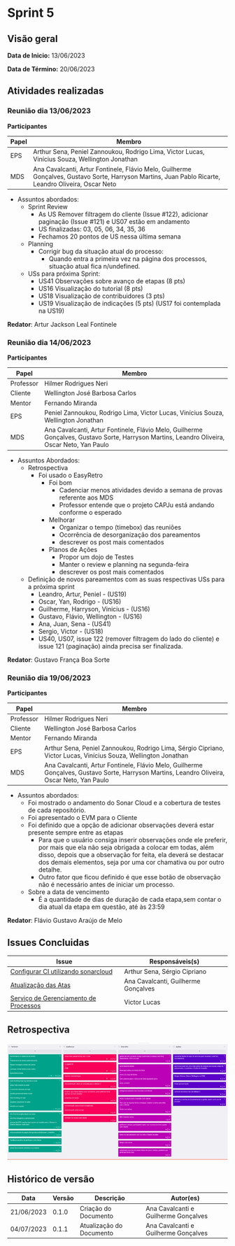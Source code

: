 # Sprint 5
## Visão geral
**Data de Inicio:** 13/06/2023

**Data de Término:** 20/06/2023


## Atividades realizadas
### Reunião dia 13/06/2023
**Participantes**

| Papel | Membro |
| ----- | ------ |
| EPS | Arthur Sena, Peniel Zannoukou, Rodrigo Lima, Victor Lucas, Vinícius Souza, Wellington Jonathan | 
| MDS | Ana Cavalcanti, Artur Fontinele, Flávio Melo, Guilherme Gonçalves, Gustavo Sorte, Harryson Martins, Juan Pablo Ricarte, Leandro Oliveira, Oscar Neto |

- Assuntos abordados:
    - Sprint Review
        - As US Remover filtragem do cliente (Issue #122), adicionar paginação (Issue #121) e
US07 estão em andamento
        - US finalizadas: 03, 05, 06, 34, 35, 36
        - Fechamos 20 pontos de US nessa última semana
    - Planning
        - Corrigir bug da situação atual do processo:
            - Quando entra a primeira vez na página dos processos, situação atual fica n/undefined.
    - USs para próxima Sprint:
        - US41 Observações sobre avanço de etapas (8 pts)
        - US16 Visualização do tutorial (8 pts)
        - US18 Visualização de contribuidores (3 pts)
        - US19 Visualização de indicações (5 pts) (US17 foi contemplada na US19)

**Redator**: Artur Jackson Leal Fontinele

### Reunião dia 14/06/2023
**Participantes**

| Papel | Membro |
| ----- | ------ |
| Professor | Hilmer Rodrigues Neri |
| Cliente | Wellington José Barbosa Carlos |
| Mentor |  Fernando Miranda |
| EPS | Peniel Zannoukou, Rodrigo Lima, Victor Lucas, Vinícius Souza, Wellington Jonathan | 
| MDS | Ana Cavalcanti, Artur Fontinele, Flávio Melo, Guilherme Gonçalves, Gustavo Sorte, Harryson Martins, Leandro Oliveira, Oscar Neto, Yan Paulo | 

- Assuntos Abordados:
    - Retrospectiva
        - Foi usado o EasyRetro
            - Foi bom
                - Cadenciar menos atividades devido a semana de provas referente aos MDS
                - Professor entende que o projeto CAPJu está andando conforme o esperado
            - Melhorar
                - Organizar o tempo (timebox) das reuniões
                - Ocorrência de desorganização dos pareamentos
                - descrever os post mais comentados
            - Planos de Ações
                - Propor um dojo de Testes
                - Manter o review e planning na segunda-feira
                - descrever os post mais comentados
    - Definição de novos pareamentos com as suas respectivas USs para a próxima sprint
        - Leandro, Artur, Peniel - (US19)
        - Oscar, Yan, Rodrigo - (US16)
        - Guilherme, Harryson, Vinicius - (US16)
        - Gustavo, Flávio, Wellington - (US16)
        - Ana, Juan, Sena - (US41)
        - Sergio, Victor - (US18)
        - US40, US07, issue 122 (remover filtragem do lado do cliente) e issue 121 (paginação) ainda
precisa ser finalizada.

**Redator**: Gustavo França Boa Sorte

### Reunião dia 19/06/2023
**Participantes**

| Papel | Membro |
| ----- | ------ |
| Professor | Hilmer Rodrigues Neri |
| Cliente | Wellington José Barbosa Carlos |
| Mentor |  Fernando Miranda |
| EPS | Arthur Sena, Peniel Zannoukou, Rodrigo Lima, Sérgio Cipriano, Victor Lucas, Vinícius Souza, Wellington Jonathan | 
| MDS | Ana Cavalcanti, Artur Fontinele, Flávio Melo, Guilherme Gonçalves, Gustavo Sorte, Harryson Martins, Leandro Oliveira, Oscar Neto, Yan Paulo |

- Assuntos abordados:
    - Foi mostrado o andamento do Sonar Cloud e a cobertura de testes de cada
repositório.
    - Foi apresentado o EVM para o Cliente
    - Foi definido que a opção de adicionar observações deverá estar presente
sempre entre as etapas
        - Para que o usuário consiga inserir observações onde ele preferir, por mais que ela não seja obrigada a colocar em todas, além disso, depois que a observação for feita, ela deverá se destacar dos demais elementos, seja por uma cor chamativa ou por outro detalhe. 
        - Outro fator que ficou definido é que esse botão de observação não é necessário antes de iniciar um processo.
    - Sobre a data de vencimento
        - É a quantidade de dias de duração de cada etapa,sem contar o dia atual da etapa em questão,
        até às 23:59

**Redator**: Flávio Gustavo Araújo de Melo

## Issues Concluidas
| Issue | Responsáveis(s) |
| ----- | ---------------- |
|[Configurar CI utilizando sonarcloud](https://github.com/fga-eps-mds/2023-1-CAPJu-Doc/issues/2)| Arthur Sena, Sérgio Cipriano |
|[Atualização das Atas](https://github.com/fga-eps-mds/2023-1-CAPJu-Doc/issues/62)| Ana Cavalcanti, Guilherme Gonçalves |
|[Serviço de Gerenciamento de Processos](https://github.com/fga-eps-mds/2023-1-CAPJu-Doc/issues/178)| Victor Lucas |

## Retrospectiva

![RETRO](../assets/retro5.jpeg)

## Histórico de versão
| Data | Versão | Descrição | Autor(es) |
| ---- | ---- | ---- | ---- |
| 21/06/2023 | 0.1.0 | Criação do Documento | Ana Cavalcanti e Guilherme Gonçalves |
| 04/07/2023 | 0.1.1 | Atualização do Documento | Ana Cavalcanti e Guilherme Gonçalves |
